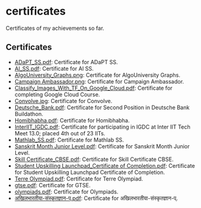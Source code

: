 # certificates
Certificates of my achievements so far.

## Certificates
* [ADaPT_SS.pdf](ADaPT_SS.pdf): Certificate for ADaPT SS.
* [AI_SS.pdf](AI_SS.pdf): Certificate for AI SS.
* [AlgoUniversity_Graphs.png](AlgoUniversity_Graphs.png): Certificate for AlgoUniversity Graphs.
* [Campaign Ambassador.png](Campaign%20Ambassador.png): Certificate for Campaign Ambassador.
* [Classify_Images_With_TF_On_Google_Cloud.pdf](Classify_Images_With_TF_On_Google_Cloud.pdf): Certificate for completing Google Cloud Course.
* [Convolve.jpg](https://unstop.com/certificate-preview/d5811e95-895e-43a9-9e56-c548f8545be1?utm_campaign=site-emails&utm_medium=d2c-automated&utm_source=wow-look-at-your-certificate-convolve-30-a-pan-iit-aiml-hackathon-open-to-all): Certificate for Convolve.
* [Deutsche_Bank.pdf](Deutsche_Bank.pdf): Certificate for Second Position in Deutsche Bank Buildathon.
* [Homibhabha.pdf](Homibhabha.pdf): Certificate for Homibhabha.
* [InterIIT_IGDC.pdf](InterIIT_IGDC.pdf): Certificate for participating in IGDC at Inter IIT Tech Meet 13.0; placed 4th out of 23 IITs.
* [Mathlab_SS.pdf](Mathlab_SS.pdf): Certificate for Mathlab SS.
* [Sanskrit Month Junior Level.pdf](Sanskrit%20Month%20Junior%20Level.pdf): Certificate for Sanskrit Month Junior Level.
* [Skill Certificate_CBSE.pdf](Skill%20Certificate_CBSE.pdf): Certificate for Skill Certificate CBSE.
* [Student Upskilling Launchpad_Certificate of Completion.pdf](Student%20Upskilling%20Launchpad_Certificate%20of%20Completion.pdf): Certificate for Student Upskilling Launchpad Certificate of Completion.
* [Terre Olympiad.pdf](Terre%20Olympiad.pdf): Certificate for Terre Olympiad.
* [gtse.pdf](gtse.pdf): Certificate for GTSE.
* [olympiads.pdf](olympiads.pdf): Certificate for Olympiads.
* [अखिलभारतीया-संस्कृतज्ञान-प्.pdf](अखिलभारतीया-संस्कृतज्ञान-प्.pdf): Certificate for अखिलभारतीया-संस्कृतज्ञान-प्.
